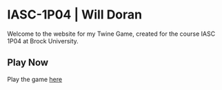 # IASC-1P04 | Will Doran

Welcome to the website for my Twine Game, created for the course IASC 1P04 at Brock University.

## Play Now

Play the game [here](../final_build/ASG_10_12082020_5_FINAL_BUILD)
<!--## Playtest

Playtest my game [here](playtest/playtest)

## Prototype

Play the prototype [here](https://williamtdoran.github.io/IASC-1P04/builds/ASG_03_10312020_2.html)
-->
